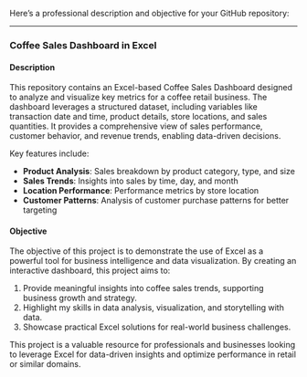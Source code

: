 Here’s a professional description and objective for your GitHub repository:

---

### **Coffee Sales Dashboard in Excel**

#### **Description**
This repository contains an Excel-based Coffee Sales Dashboard designed to analyze and visualize key metrics for a coffee retail business. The dashboard leverages a structured dataset, including variables like transaction date and time, product details, store locations, and sales quantities. It provides a comprehensive view of sales performance, customer behavior, and revenue trends, enabling data-driven decisions. 

Key features include:
- **Product Analysis**: Sales breakdown by product category, type, and size
- **Sales Trends**: Insights into sales by time, day, and month
- **Location Performance**: Performance metrics by store location
- **Customer Patterns**: Analysis of customer purchase patterns for better targeting

#### **Objective**
The objective of this project is to demonstrate the use of Excel as a powerful tool for business intelligence and data visualization. By creating an interactive dashboard, this project aims to:

1. Provide meaningful insights into coffee sales trends, supporting business growth and strategy.
2. Highlight my skills in data analysis, visualization, and storytelling with data.
3. Showcase practical Excel solutions for real-world business challenges.

This project is a valuable resource for professionals and businesses looking to leverage Excel for data-driven insights and optimize performance in retail or similar domains.
